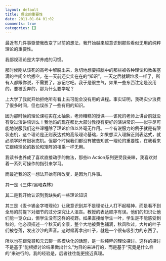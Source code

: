 ```yaml
---
layout: default
title: 理论的重要性
date: 2011-01-04 01:02
comments: true
categories: []
---
```

<p>最近有几件事驱使我改变了以前的想法，我开始越来越意识到那些看似无用的纯粹理论的重要性。</p> <p>我鄙视理论是大学养成的习惯。</p> <p>那时候刚从该死的高考中解脱出来，急切地想要把脑中的那些被各种理论和教条塞满的空间全给挪空。在一天前还实实在在的“知识”，一天之后就跟垃圾一样了，所有人都跟你说，不需要了，忘记它吧。我于是很生气，如果一些东西注定是没用的，要被丢弃的，那为什么要学呢？</p> <p>上大学了我就开始拒绝所有看上去可能会没有用的课程。事实证明，我确实少浪费了很多时间，但也误杀了一些有用的知识。</p> <p>因为那时候的理论课程实在太抽象，老师糟糕的授课——该死的老师上讲台前就没有受过演讲培训么！我他妈的现在都比大部分教授有更好的演讲常识——似乎尽可能地说服我们这些课程除了理论价值以外毫无作用。一个有说服力的例子就是有限状态机，这个理论是正则表达式的高级理论基础，如果想深入理解正则表达式，就必须学好有限状态机。但那个时候我们都没有被告知这一理论的重要性，在我看来它跟纯理论的数论和矩阵的相乘一样无用。</p> <p>我读书也养成了喜欢直接动手的做法，那些in Action系列更受我亲睐，我喜欢对着一系列可操作的指引来学习。</p> <p>而最近我的这一想法开始有所改变，是因为几件事。</p> <p>其一是《三体2黑暗森林》</p> <p>其二是我开始认识到我缺失的一些理论知识</p> <p>其三是《麦卡锡金字塔理论》让我意识到并不是理论让人打不起精神，而是看不到全局的前提下对细节的过分深究让人沮丧。教授的表达顺序有误。他们的知识让他们能一览众山，但学生没有这样的视野。如果直接给学生一叶，学生是不能感受到秋的，他必须描述一个秋天的全景，整个大地被黄色铺满，秋风吹过，大片的叶子们被卷落，发出沙沙的声音。这时候再拿出叶子，就是一个很有吸引力的东西了。</p> <p>所以也在跟鬼哥和元云聊一些模块化的话题，是一些纯粹的理论探讨。这样的探讨不是基于“能根据讨论结果做出什么”为目的来进行的，而是基于“究竟是什么样的”来进行的。我的经验是，后者往往能更接近真理。</p>
